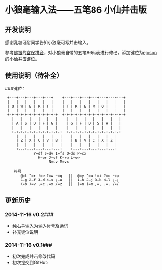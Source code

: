 小狼毫输入法——五笔86 小仙并击版
==================================

## 开发说明
感谢乳糖可耐同学告知小狼毫可写并击输入。

参考[佛振](mailto:chen.sst@gmail.com)的[宮保拼音](https://code.google.com/p/rimeime/wiki/ComboPinyin)，对小狼毫自带的五笔86码表进行修改，添加键位为[ejoson](mailto:ejoson@126.com)的[小仙并击](http://xbeta.info/xiaoxian.htm)键位。

## 使用说明（待补全）
###键位：

     +---+---+---+---+---+    +---+---+---+---+---+---+---+
     |   |   |   |   |   |    |   |   |   |   |   |   |   |
     | Q | W | E | R | T |    | T | R | E | W | Q |   |   |
     |   |   |   |   |   |    |   |   |   |   |   |   |   |
     +-+-+-+-+-+-+-+-+-+-+-+  +-+-+-+-+-+-+-+-+-+-+-+-+-+-+
       |   |   |   |   |   |    |   |   |   |   |   |   |
       | A | S | D | F | G |    | G | F | D | S | A |   |
       |   |   |   |   |   |    |   |   |   |   |   |   |
       +-+-+-+-+-+-+-+-+-+-+-+  +-+-+-+-+-+-+-+-+-+-+-+-+
         |   |   |   |   |   |    |   |   |   |   |   | 
         | Z | X | C | V | B |    | B | V | C | X | Z | 
         |   |   |   |   |   |    |   |   |   |   |   | 
         +---+---+---+---+---+    +---+---+---+---+---+ 
                 Y=df U=dv I=fs O=ds P=cx
                   H=er J=ef K=rw L=ew
                        N=cv M=vx

        符号：
           @=t ^=r !=e ?=w ~=q   ||  @=y ^=u !=i ?=o ~=p
           1=g 2=f 3=d 4=s ;=a   ||  1=h 2=j 3=k 4=l ;=;
           (=b )=v ,=c .=x /=z   ||  (=n )=m ,=, .=. /=/
                                                           
## 更新历史
### 2014-11-16 v0.2###
+ 纯右手输入为输入符号及选词
+ 补充键位说明

### 2014-11-16 v0.1###
+ 初次完成并击修改代码
+ 初次提交到GitHub
